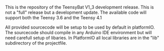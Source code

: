 
This is the repository of the TeensyBat V1_3 development release. This is not a "full" release but a development update. The available code will support both the Teensy 3.6 and the Teensy 4.1

All provided sourcecode will be setup to be used by default in platformIO. The sourcecode should compile in any Arduino IDE environment but will need carefull setup of libaries. In PlatformIO all local libraries are in the "lib" subdirectory of the projectfile.  

